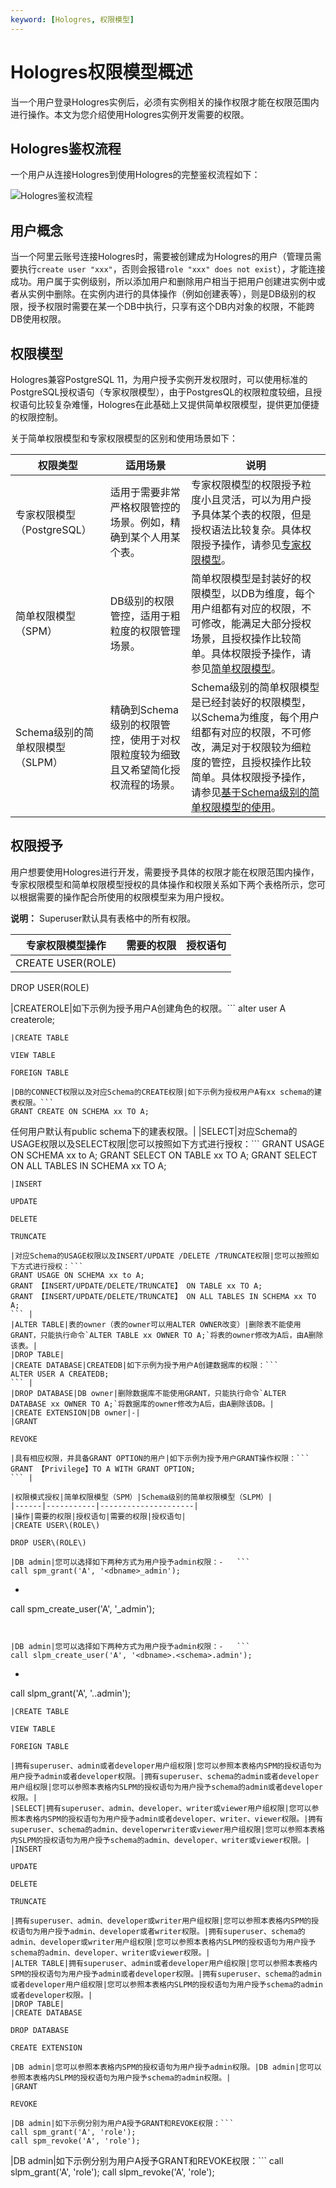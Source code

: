 ```yaml
---
keyword: [Hologres, 权限模型]
---
```


# Hologres权限模型概述

当一个用户登录Hologres实例后，必须有实例相关的操作权限才能在权限范围内进行操作。本文为您介绍使用Hologres实例开发需要的权限。

## Hologres鉴权流程

一个用户从连接Hologres到使用Hologres的完整鉴权流程如下：

![Hologres鉴权流程](https://static-aliyun-doc.oss-accelerate.aliyuncs.com/assets/img/zh-CN/7398039061/p207367.png)

## 用户概念

当一个阿里云账号连接Hologres时，需要被创建成为Hologres的用户（管理员需要执行`create user "xxx"`，否则会报错`role "xxx" does not exist`），才能连接成功。用户属于实例级别，所以添加用户和删除用户相当于把用户创建进实例中或者从实例中删除。在实例内进行的具体操作（例如创建表等），则是DB级别的权限，授予权限时需要在某一个DB中执行，只享有这个DB内对象的权限，不能跨DB使用权限。

## 权限模型

Hologres兼容PostgreSQL 11，为用户授予实例开发权限时，可以使用标准的PostgreSQL授权语句（专家权限模型），由于PostgresQL的权限粒度较细，且授权语句比较复杂难懂，Hologres在此基础上又提供简单权限模型，提供更加便捷的权限控制。

关于简单权限模型和专家权限模型的区别和使用场景如下：

|权限类型|适用场景|说明|
|----|----|--|
|专家权限模型（PostgreSQL）|适用于需要非常严格权限管控的场景。例如，精确到某个人用某个表。|专家权限模型的权限授予粒度小且灵活，可以为用户授予具体某个表的权限，但是授权语法比较复杂。具体权限授予操作，请参见[专家权限模型](/intl.zh-CN/账号与权限管理/Hologres权限模型/专家权限模型.md)。|
|简单权限模型（SPM）|DB级别的权限管控，适用于粗粒度的权限管理场景。|简单权限模型是封装好的权限模型，以DB为维度，每个用户组都有对应的权限，不可修改，能满足大部分授权场景，且授权操作比较简单。具体权限授予操作，请参见[简单权限模型](/intl.zh-CN/账号与权限管理/Hologres权限模型/简单权限模型/简单权限模型的使用.md)。|
|Schema级别的简单权限模型（SLPM）|精确到Schema级别的权限管控，使用于对权限粒度较为细致且又希望简化授权流程的场景。|Schema级别的简单权限模型是已经封装好的权限模型，以Schema为维度，每个用户组都有对应的权限，不可修改，满足对于权限较为细粒度的管控，且授权操作比较简单。具体权限授予操作，请参见[基于Schema级别的简单权限模型的使用]()。|

## 权限授予

用户想要使用Hologres进行开发，需要授予具体的权限才能在权限范围内操作，专家权限模型和简单权限模型授权的具体操作和权限关系如下两个表格所示，您可以根据需要的操作配合所使用的权限模型来为用户授权。

**说明：** Superuser默认具有表格中的所有权限。

|专家权限模型操作|需要的权限|授权语句|
|--------|-----|----|
|CREATE USER\(ROLE\)

DROP USER\(ROLE\)

|CREATEROLE|如下示例为授予用户A创建角色的权限。```
alter user A createrole;
``` |
|CREATE TABLE

VIEW TABLE

FOREIGN TABLE

|DB的CONNECT权限以及对应Schema的CREATE权限|如下示例为授权用户A有xx schema的建表权限。```
GRANT CREATE ON SCHEMA xx TO A;
```

任何用户默认有public schema下的建表权限。|
|SELECT|对应Schema的USAGE权限以及SELECT权限|您可以按照如下方式进行授权：```
GRANT USAGE ON SCHEMA xx to A;
GRANT SELECT ON TABLE xx TO A;
GRANT SELECT ON ALL TABLES IN SCHEMA xx TO A;
``` |
|INSERT

UPDATE

DELETE

TRUNCATE

|对应Schema的USAGE权限以及INSERT/UPDATE /DELETE /TRUNCATE权限|您可以按照如下方式进行授权：```
GRANT USAGE ON SCHEMA xx to A;
GRANT 【INSERT/UPDATE/DELETE/TRUNCATE】 ON TABLE xx TO A;
GRANT 【INSERT/UPDATE/DELETE/TRUNCATE】 ON ALL TABLES IN SCHEMA xx TO A;
``` |
|ALTER TABLE|表的owner（表的owner可以用ALTER OWNER改变）|删除表不能使用GRANT，只能执行命令`ALTER TABLE xx OWNER TO A;`将表的owner修改为A后，由A删除该表。|
|DROP TABLE|
|CREATE DATABASE|CREATEDB|如下示例为授予用户A创建数据库的权限：```
ALTER USER A CREATEDB;
``` |
|DROP DATABASE|DB owner|删除数据库不能使用GRANT，只能执行命令`ALTER DATABASE xx OWNER TO A;`将数据库的owner修改为A后，由A删除该DB。|
|CREATE EXTENSION|DB owner|-|
|GRANT

REVOKE

|具有相应权限，并具备GRANT OPTION的用户|如下示例为授予用户GRANT操作权限：```
GRANT 【Privilege】TO A WITH GRANT OPTION;
``` |

|权限模式授权|简单权限模型（SPM）|Schema级别的简单权限模型（SLPM）|
|------|-----------|---------------------|
|操作|需要的权限|授权语句|需要的权限|授权语句|
|CREATE USER\(ROLE\)

DROP USER\(ROLE\)

|DB admin|您可以选择如下两种方式为用户授予admin权限：-   ```
call spm_grant('A', '<dbname>_admin');
```

-   ```
call spm_create_user('A', '<dbname>_admin');
```


|DB admin|您可以选择如下两种方式为用户授予admin权限：-   ```
call slpm_create_user('A', '<dbname>.<schema>.admin');
```

-   ```
call slpm_grant('A', '<dbname>.<schema>.admin');
``` |
|CREATE TABLE

VIEW TABLE

FOREIGN TABLE

|拥有superuser、admin或者developer用户组权限|您可以参照本表格内SPM的授权语句为用户授予admin或者developer权限。|拥有superuser、schema的admin或者developer用户组权限|您可以参照本表格内SLPM的授权语句为用户授予schema的admin或者developer权限。|
|SELECT|拥有superuser、admin、developer、writer或viewer用户组权限|您可以参照本表格内SPM的授权语句为用户授予admin或者developer、writer、viewer权限。|拥有superuser、schema的admin、developerwriter或viewer用户组权限|您可以参照本表格内SLPM的授权语句为用户授予schema的admin、developer、writer或viewer权限。|
|INSERT

UPDATE

DELETE

TRUNCATE

|拥有superuser、admin、developer或writer用户组权限|您可以参照本表格内SPM的授权语句为用户授予admin、developer或者writer权限。|拥有superuser、schema的admin、developer或writer用户组权限|您可以参照本表格内SLPM的授权语句为用户授予schema的admin、developer、writer或viewer权限。|
|ALTER TABLE|拥有superuser、admin或者developer用户组权限|您可以参照本表格内SPM的授权语句为用户授予admin或者developer权限。|拥有superuser、schema的admin或者developer用户组权限|您可以参照本表格内SLPM的授权语句为用户授予schema的admin或者developer权限。|
|DROP TABLE|
|CREATE DATABASE

DROP DATABASE

CREATE EXTENSION

|DB admin|您可以参照本表格内SPM的授权语句为用户授予admin权限。|DB admin|您可以参照本表格内SLPM的授权语句为用户授予schema的admin权限。|
|GRANT

REVOKE

|DB admin|如下示例分别为用户A授予GRANT和REVOKE权限：```
call spm_grant('A', 'role');
call spm_revoke('A', 'role');
```

|DB admin|如下示例分别为用户A授予GRANT和REVOKE权限：```
call slpm_grant('A', 'role');
call slpm_revoke('A', 'role');
``` |

